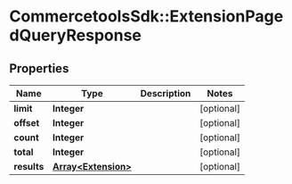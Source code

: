 # CommercetoolsSdk::ExtensionPagedQueryResponse

## Properties
Name | Type | Description | Notes
------------ | ------------- | ------------- | -------------
**limit** | **Integer** |  | [optional] 
**offset** | **Integer** |  | [optional] 
**count** | **Integer** |  | [optional] 
**total** | **Integer** |  | [optional] 
**results** | [**Array&lt;Extension&gt;**](Extension.md) |  | [optional] 


